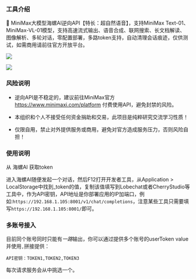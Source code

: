 ### 工具介绍

🚀 MiniMax大模型海螺AI逆向API【特长：超自然语音】，支持MiniMax Text-01、MiniMax-VL-01模型，支持高速流式输出、语音合成、联网搜索、长文档解读、图像解析、多轮对话，零配置部署，多路token支持，自动清理会话痕迹，仅供测试，如需商用请前往官方开放平台。

![](https://cdn.jsdelivr.net/gh/xiaoY233/PicList@main/public/assets/Free-API.png)

![](https://img.shields.io/badge/Copyright-arch3rPro-ff9800?style=flat&logo=github&logoColor=white)

### 风险说明

- 逆向API是不稳定的，建议前往MiniMax官方 https://www.minimaxi.com/platform 付费使用API，避免封禁的风险。

- 本组织和个人不接受任何资金捐助和交易，此项目是纯粹研究交流学习性质！

- 仅限自用，禁止对外提供服务或商用，避免对官方造成服务压力，否则风险自担！


### 使用说明

从 海螺AI 获取token

进入海螺AI随便发起一个对话，然后F12打开开发者工具，从Application > LocalStorage中找到_token的值，复制该值填写到Lobechat或者CherryStudio等工具中，作为API密钥，API地址是你部署应用的IP加端口，例如:`https://192.168.1.105:8001/v1/chat/completions`，注意某些工具只需要填写`https://192.168.1.105:8001/`即可。

### 多账号接入

目前同个账号同时只能有*一路*输出，你可以通过提供多个账号的userToken value并使用`,`拼接提供：

```
API密钥：TOKEN1,TOKEN2,TOKEN3
```
每次请求服务会从中挑选一个。